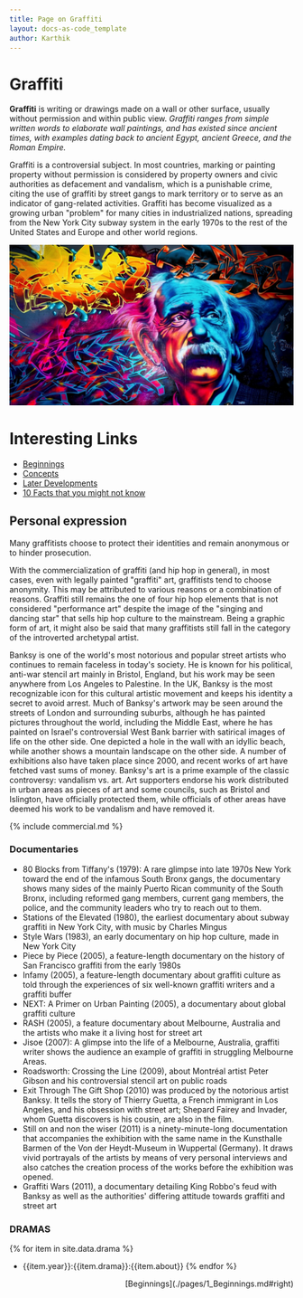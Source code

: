 ```yaml
---
title: Page on Graffiti
layout: docs-as-code_template
author: Karthik
---
```


# Graffiti

**Graffiti** is writing or drawings made on a wall or other surface, usually without permission and within public view. _Graffiti ranges from simple written words to elaborate wall paintings, and has existed since ancient times, with examples dating back to ancient Egypt, ancient Greece, and the Roman Empire._

Graffiti is a controversial subject. In most countries, marking or painting property without permission is considered by property owners and civic authorities as defacement and vandalism, which is a punishable crime, citing the use of graffiti by street gangs to mark territory or to serve as an indicator of gang-related activities. Graffiti has become visualized as a growing urban "problem" for many cities in industrialized nations, spreading from the New York City subway system in the early 1970s to the rest of the United States and Europe and other world regions.

![Graffiti](./assets/img/Graffiti.jpg)

# Interesting Links
- [Beginnings](./pages/1_Beginnings.md)
- [Concepts](./pages/2_Concepts.md)
- [Later Developments](./pages/3_Later_Developments.md)
- [10 Facts that you might not know](./pages/10_Facts_Graffiti.md)


## Personal expression
Many graffitists choose to protect their identities and remain anonymous or to hinder prosecution.

With the commercialization of graffiti (and hip hop in general), in most cases, even with legally painted "graffiti" art, graffitists tend to choose anonymity. This may be attributed to various reasons or a combination of reasons. Graffiti still remains the one of four hip hop elements that is not considered "performance art" despite the image of the "singing and dancing star" that sells hip hop culture to the mainstream. Being a graphic form of art, it might also be said that many graffitists still fall in the category of the introverted archetypal artist.

Banksy is one of the world's most notorious and popular street artists who continues to remain faceless in today's society. He is known for his political, anti-war stencil art mainly in Bristol, England, but his work may be seen anywhere from Los Angeles to Palestine. In the UK, Banksy is the most recognizable icon for this cultural artistic movement and keeps his identity a secret to avoid arrest. Much of Banksy's artwork may be seen around the streets of London and surrounding suburbs, although he has painted pictures throughout the world, including the Middle East, where he has painted on Israel's controversial West Bank barrier with satirical images of life on the other side. One depicted a hole in the wall with an idyllic beach, while another shows a mountain landscape on the other side. A number of exhibitions also have taken place since 2000, and recent works of art have fetched vast sums of money. Banksy's art is a prime example of the classic controversy: vandalism vs. art. Art supporters endorse his work distributed in urban areas as pieces of art and some councils, such as Bristol and Islington, have officially protected them, while officials of other areas have deemed his work to be vandalism and have removed it.

{% include commercial.md %}

### Documentaries
- 80 Blocks from Tiffany's (1979): A rare glimpse into late 1970s New York toward the end of the infamous South Bronx gangs, the documentary shows many sides of the mainly Puerto Rican community of the South Bronx, including reformed gang members, current gang members, the police, and the community leaders who try to reach out to them.
- Stations of the Elevated (1980), the earliest documentary about subway graffiti in New York City, with music by Charles Mingus
- Style Wars (1983), an early documentary on hip hop culture, made in New York City
- Piece by Piece (2005), a feature-length documentary on the history of San Francisco graffiti from the early 1980s
- Infamy (2005), a feature-length documentary about graffiti culture as told through the experiences of six well-known graffiti writers and a graffiti buffer
- NEXT: A Primer on Urban Painting (2005), a documentary about global graffiti culture
- RASH (2005), a feature documentary about Melbourne, Australia and the artists who make it a living host for street art
- Jisoe (2007): A glimpse into the life of a Melbourne, Australia, graffiti writer shows the audience an example of graffiti in struggling Melbourne Areas.
- Roadsworth: Crossing the Line (2009), about Montréal artist Peter Gibson and his controversial stencil art on public roads
- Exit Through The Gift Shop (2010) was produced by the notorious artist Banksy. It tells the story of Thierry Guetta, a French immigrant in Los Angeles, and his obsession with street art; Shepard Fairey and Invader, whom Guetta discovers is his cousin, are also in the film.
- Still on and non the wiser (2011) is a ninety-minute-long documentation that accompanies the exhibition with the same name in the Kunsthalle Barmen of the Von der Heydt-Museum in Wuppertal (Germany). It draws vivid portrayals of the artists by means of very personal interviews and also catches the creation process of the works before the exhibition was opened.
- Graffiti Wars (2011), a documentary detailing King Robbo's feud with Banksy as well as the authorities' differing attitude towards graffiti and street art

### DRAMAS
{% for item in site.data.drama %}
- {{item.year}}:{{item.drama}}:{{item.about}}
{% endfor %}

<div style="text-align: right"> [Beginnings](./pages/1_Beginnings.md#right) </div>